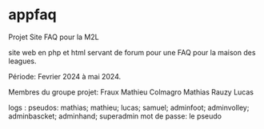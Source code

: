# appfaq
Projet Site FAQ pour la M2L

site web en php et html servant de forum pour une FAQ pour la maison des leagues. 

Période: Fevrier 2024 à mai 2024.

Membres du groupe projet:
Fraux Mathieu
Colmagro Mathias
Rauzy Lucas


logs : 
pseudos: 
mathias; mathieu; lucas; samuel; adminfoot; adminvolley; adminbascket; adminhand; superadmin
mot de passe: le pseudo
